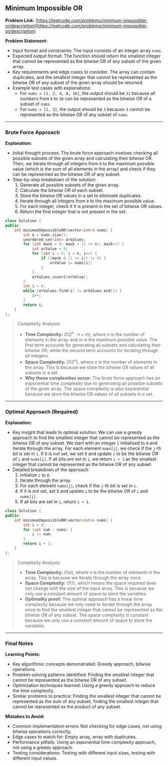 ## Minimum Impossible OR

**Problem Link:** [https://leetcode.com/problems/minimum-impossible-or/description](https://leetcode.com/problems/minimum-impossible-or/description)

**Problem Statement:**
- Input format and constraints: The input consists of an integer array `nums`.
- Expected output format: The function should return the smallest integer that cannot be represented as the bitwise OR of any subset of the given array.
- Key requirements and edge cases to consider: The array can contain duplicates, and the smallest integer that cannot be represented as the bitwise OR of any subset of the given array should be returned.
- Example test cases with explanations:
    - For `nums = [1, 2, 4, 8, 16]`, the output should be `31` because all numbers from `0` to `30` can be represented as the bitwise OR of a subset of `nums`.
    - For `nums = [1, 2]`, the output should be `3` because `3` cannot be represented as the bitwise OR of any subset of `nums`.

---

### Brute Force Approach

**Explanation:**
- Initial thought process: The brute force approach involves checking all possible subsets of the given array and calculating their bitwise OR. Then, we iterate through all integers from `0` to the maximum possible value (which is the sum of all elements in the array) and check if they can be represented as the bitwise OR of any subset.
- Step-by-step breakdown of the solution:
    1. Generate all possible subsets of the given array.
    2. Calculate the bitwise OR of each subset.
    3. Store the bitwise OR values in a set to eliminate duplicates.
    4. Iterate through all integers from `0` to the maximum possible value.
    5. For each integer, check if it is present in the set of bitwise OR values.
    6. Return the first integer that is not present in the set.

```cpp
class Solution {
public:
    int minimumImpossibleOR(vector<int>& nums) {
        int n = nums.size();
        unordered_set<int> orValues;
        for (int mask = 0; mask < (1 << n); mask++) {
            int orValue = 0;
            for (int i = 0; i < n; i++) {
                if ((mask & (1 << i)) != 0) {
                    orValue |= nums[i];
                }
            }
            orValues.insert(orValue);
        }
        int i = 0;
        while (orValues.find(i) != orValues.end()) {
            i++;
        }
        return i;
    }
};
```

> Complexity Analysis:
> - **Time Complexity:** $O(2^n \cdot n + m)$, where $n$ is the number of elements in the array and $m$ is the maximum possible value. The first term accounts for generating all subsets and calculating their bitwise OR, while the second term accounts for iterating through all integers.
> - **Space Complexity:** $O(2^n)$, where $n$ is the number of elements in the array. This is because we store the bitwise OR values of all subsets in a set.
> - **Why these complexities occur:** The brute force approach has an exponential time complexity due to generating all possible subsets of the given array. The space complexity is also exponential because we store the bitwise OR values of all subsets in a set.

---

### Optimal Approach (Required)

**Explanation:**
- Key insight that leads to optimal solution: We can use a greedy approach to find the smallest integer that cannot be represented as the bitwise OR of any subset. We start with an integer `i` initialized to `0` and iterate through the array. For each element `nums[j]`, we check if the `j`-th bit is set in `i`. If it is not set, we set it and update `i` to be the bitwise OR of `i` and `nums[j]`. If all bits are set in `i`, we return `i + 1` as the smallest integer that cannot be represented as the bitwise OR of any subset.
- Detailed breakdown of the approach:
    1. Initialize `i` to `0`.
    2. Iterate through the array.
    3. For each element `nums[j]`, check if the `j`-th bit is set in `i`.
    4. If it is not set, set it and update `i` to be the bitwise OR of `i` and `nums[j]`.
    5. If all bits are set in `i`, return `i + 1`.

```cpp
class Solution {
public:
    int minimumImpossibleOR(vector<int>& nums) {
        int i = 0;
        for (int num : nums) {
            i |= num;
        }
        return i + 1;
    }
};
```

> Complexity Analysis:
> - **Time Complexity:** $O(n)$, where $n$ is the number of elements in the array. This is because we iterate through the array once.
> - **Space Complexity:** $O(1)$, which means the space required does not change with the size of the input array. This is because we only use a constant amount of space to store the variables.
> - **Optimality proof:** The optimal approach has a linear time complexity because we only need to iterate through the array once to find the smallest integer that cannot be represented as the bitwise OR of any subset. The space complexity is constant because we only use a constant amount of space to store the variables.

---

### Final Notes

**Learning Points:**
- Key algorithmic concepts demonstrated: Greedy approach, bitwise operations.
- Problem-solving patterns identified: Finding the smallest integer that cannot be represented as the bitwise OR of any subset.
- Optimization techniques learned: Using a greedy approach to reduce the time complexity.
- Similar problems to practice: Finding the smallest integer that cannot be represented as the sum of any subset, finding the smallest integer that cannot be represented as the product of any subset.

**Mistakes to Avoid:**
- Common implementation errors: Not checking for edge cases, not using bitwise operations correctly.
- Edge cases to watch for: Empty array, array with duplicates.
- Performance pitfalls: Using an exponential time complexity approach, not using a greedy approach.
- Testing considerations: Testing with different input sizes, testing with different input values.